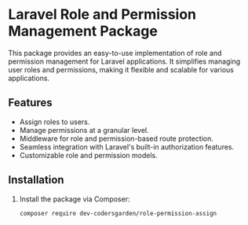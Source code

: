 # Laravel Role and Permission Management Package

This package provides an easy-to-use implementation of role and permission management for Laravel applications. It simplifies managing user roles and permissions, making it flexible and scalable for various applications.

## Features

- Assign roles to users.
- Manage permissions at a granular level.
- Middleware for role and permission-based route protection.
- Seamless integration with Laravel's built-in authorization features.
- Customizable role and permission models.

## Installation

1. Install the package via Composer:

   ```bash
   composer require dev-codersgarden/role-permission-assign
